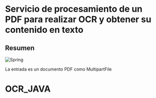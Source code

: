 # Servicio de procesamiento de un PDF para realizar OCR y obtener su contenido  en texto

## Resumen
![Spring](https://img.shields.io/badge/spring-%236DB33F.svg?style=for-the-badge&logo=spring&logoColor=white)


La entrada es un documento PDF como MultipartFile 




# OCR_JAVA
